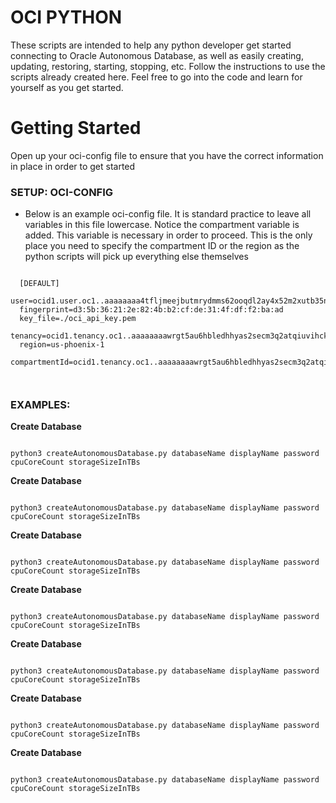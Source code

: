 
# OCI PYTHON

These scripts are intended to help any python developer get started connecting to Oracle Autonomous Database, as well as easily creating, updating, restoring, starting, stopping, etc. Follow the instructions to use the scripts already created here. Feel free to go into the code and learn for yourself as you get started.

# Getting Started

Open up your oci-config file to ensure that you have the correct information in place in order to get started

### **SETUP**: OCI-CONFIG


-	Below is an example oci-config file. It is standard practice to leave all variables in this file lowercase. Notice the compartment variable is added. This variable is necessary in order to proceed. This is the only place you need to specify the compartment ID or the region as the python scripts will pick up everything else themselves

```

  [DEFAULT]
  user=ocid1.user.oc1..aaaaaaaa4tfljmeejbutmrydmms62ooqdl2ay4x52m2xutb35nylnn6vupja
  fingerprint=d3:5b:36:21:2e:82:4b:b2:cf:de:31:4f:df:f2:ba:ad
  key_file=./oci_api_key.pem
  tenancy=ocid1.tenancy.oc1..aaaaaaaawrgt5au6hbledhhyas2secm3q2atqiuvihck45rbi3jyc5tfyfga
  region=us-phoenix-1
  compartmentId=ocid1.tenancy.oc1..aaaaaaaawrgt5au6hbledhhyas2secm3q2atqiuvihck45rbi3jyc5tfyfga



```

### **EXAMPLES**:

**Create Database**

```

python3 createAutonomousDatabase.py databaseName displayName password cpuCoreCount storageSizeInTBs

```

**Create Database**

```

python3 createAutonomousDatabase.py databaseName displayName password cpuCoreCount storageSizeInTBs

```

**Create Database**

```

python3 createAutonomousDatabase.py databaseName displayName password cpuCoreCount storageSizeInTBs

```

**Create Database**

```

python3 createAutonomousDatabase.py databaseName displayName password cpuCoreCount storageSizeInTBs

```

**Create Database**

```

python3 createAutonomousDatabase.py databaseName displayName password cpuCoreCount storageSizeInTBs

```

**Create Database**

```

python3 createAutonomousDatabase.py databaseName displayName password cpuCoreCount storageSizeInTBs

```

**Create Database**

```

python3 createAutonomousDatabase.py databaseName displayName password cpuCoreCount storageSizeInTBs

```

